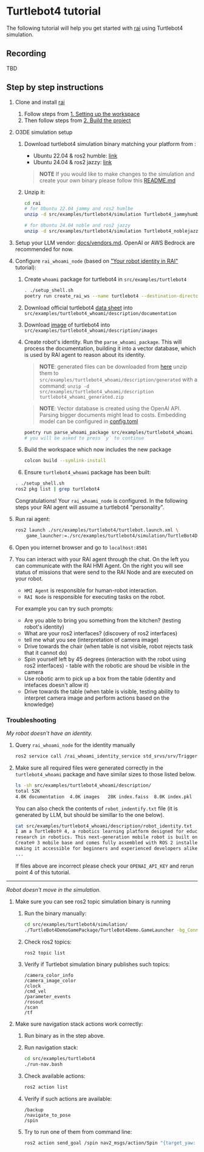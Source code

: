 # Turtlebot4 tutorial

The following tutorial will help you get started with [rai](https://github.com/RobotecAI/rai)
using Turtlebot4 simulation.

## Recording

TBD

## Step by step instructions

1. Clone and install [rai](https://github.com/RobotecAI/rai)

   1. Follow steps from [1. Setting up the workspace](https://github.com/RobotecAI/rai?tab=readme-ov-file#1-setting-up-the-workspace)
   2. Then follow steps from [2. Build the project](https://github.com/RobotecAI/rai?tab=readme-ov-file#2-build-the-project)

2. O3DE simulation setup

   1. Download turtlebot4 simulation binary matching your platform from :

      - Ubuntu 22.04 & ros2 humble: [link](https://robotecai-my.sharepoint.com/:u:/g/personal/bartlomiej_boczek_robotec_ai/EZLmGtPNgl9Kiu4royJJnVgB5tjS2Vze0myXDyVJtNcnRw?e=L42Z4z)
      - Ubuntu 24.04 & ros2 jazzy: [link](https://robotecai-my.sharepoint.com/:u:/g/personal/bartlomiej_boczek_robotec_ai/ETkT-jvozlpBtuG1piDeqggBRmWl5eylIChc_g0v_EetpA?e=EjcJqe)

      > **NOTE** If you would like to make changes to the simulation and create your
      > own binary please follow this [README.md](https://github.com/RobotecAI/ROSCon2024Tutorial/README.md)

   2. Unzip it:

      ```bash
      cd rai
      # for Ubuntu 22.04 jammy and ros2 humlbe
      unzip -d src/examples/turtlebot4/simulation Turtlebot4_jammyhumble_0.0.1.zip

      # for Ubuntu 24.04 noble and ros2 jazzy
      unzip -d src/examples/turtlebot4/simulation Turtlebot4_noblejazzy_0.0.1.zip
      ```

3. Setup your LLM vendor: [docs/vendors.md](../../../docs/vendors.md). OpenAI or AWS Bedrock are recommended for now.

4. Configure `rai_whoami_node` (based on ["Your robot identity in RAI"](https://github.com/RobotecAI/rai/blob/development/docs/create_robots_whoami.md) tutorial):

   1. Create `whoami` package for turtlebot4 in `src/examples/turtlebot4`

      ```bash
      . ./setup_shell.sh
      poetry run create_rai_ws --name turtlebot4 --destination-directory src/examples
      ```

   2. Download official turtlebot4 [data sheet](https://bit.ly/3KCp3Du) into
      `src/examples/turtlebot4_whoami/description/documentation`
   3. Download [image](https://s3.amazonaws.com/assets.clearpathrobotics.com/wp-content/uploads/2022/03/16113604/Turtlebot-4-20220207.44.png) of turtlebot4 into `src/examples/turtlebot4_whoami/description/images`
   4. Create robot's identity. Run the `parse_whoami_package`. This will process the documentation, building
      it into a vector database, which is used by RAI agent to reason about its identity.

      > **NOTE**: generated files can be downloaded from [here](https://robotecai-my.sharepoint.com/:u:/g/personal/bartlomiej_boczek_robotec_ai/EbPZSEdXYaRGoeecu6oJg6QBsI4ZOe_mrU3uOtOflnIjQg?e=HX8ZHB)
      > unzip them to `src/examples/turtlebot4_whoami/description/generated` with a command:
      > `unzip -d src/examples/turtlebot4_whoami/description turtlebot4_whoami_generated.zip`

      > **NOTE**: Vector database is created using the OpenAI API. Parsing bigger documents
      > might lead to costs. Embedding model can be configured in
      > [config.toml](https://github.com/RobotecAI/rai/blob/development/config.toml#L13)

      ```bash
      poetry run parse_whoami_package src/examples/turtlebot4_whoami
      # you will be asked to press `y` to continue
      ```

   5. Build the workspace which now includes the new package

      ```bash
      colcon build --symlink-install
      ```

   6. Ensure `turtlebot4_whoami` package has been built:

   ```bash
   . ./setup_shell.sh
   ros2 pkg list | grep turtlebot4
   ```

   Congratulations! Your `rai_whoami_node` is configured. In the following steps
   your RAI agent will assume a turtlebot4 "personality".

5. Run rai agent:

   ```bash
   ros2 launch ./src/examples/turtlebot4/turtlebot.launch.xml \
       game_launcher:=./src/examples/turtlebot4/simulation/TurtleBot4DemoGamePackage/TurtleBot4Demo.GameLauncher
   ```

6. Open you internet browser and go to `localhost:8501`

7. You can interact with your RAI agent through the chat. On the left you can communicate
   with the RAI HMI Agent. On the right you will see status of missions that were send
   to the RAI Node and are executed on your robot.

   - `HMI Agent` is responsible for human-robot interaction.
   - `RAI Node` is responsible for executing tasks on the robot.

   For example you can try such prompts:

   - Are you able to bring you something from the kitchen? (testing robot's identity)
   - What are your ros2 interfaces? (discovery of ros2 interfaces)
   - tell me what you see (interpretation of camera image)
   - Drive towards the chair (when table is not visible, robot rejects task that it cannot do)
   - Spin yourself left by 45 degrees (interaction with the robot using ros2 interfaces) - table with the robotic are shoud be visible in the camera
   - Use robotic arm to pick up a box from the table (identity and intefaces doesn't allow it)
   - Drive towards the table (when table is visible, testing ability to interpret camera image and perform actions based on the knowledge)

### Troubleshooting

_My robot doesn't have an identity._

1. Query `rai_whoami_node` for the identity manually

   ```bash
   ros2 service call /rai_whoami_identity_service std_srvs/srv/Trigger
   ```

2. Make sure all required files were generated correctly in the `turtlebot4_whoami` package and have similar sizes to those listed below.

   ```bash
   ls -sh src/examples/turtlebot4_whoami/description/
   total 52K
   4.0K documentation  4.0K images   28K index.faiss  8.0K index.pkl  4.0K robot_constitution.txt  4.0K robot_identity.txt
   ```

   You can also check the contents of `robot_indentify.txt` file (it is generated by LLM, but should be simillar to the one below).

   ```bash
   cat src/examples/turtlebot4_whoami/description/robot_identity.txt
   I am a TurtleBot® 4, a robotics learning platform designed for education and
   research in robotics. This next-generation mobile robot is built on the iRobot®
   Create® 3 mobile base and comes fully assembled with ROS 2 installed and configured,
   making it accessible for beginners and experienced developers alike.
   ...
   ```

   If files above are incorrect please check your `OPENAI_API_KEY` and rerun point 4
   of this tutorial.

---

_Robot doesn't move in the simulation._

1. Make sure you can see ros2 topic simulation binary is running

   1. Run the binary manually:

      ```bash
      cd src/examples/turtlebot4/simulation/
      ./TurtleBot4DemoGamePackage/TurtleBot4Demo.GameLauncher -bg_ConnectToAssetProcessor=0
      ```

   2. Check ros2 topics:

      ```bash
      ros2 topic list
      ```

   3. Verify if Turtlebot simulation binary publishes such topics:

      ```
      /camera_color_info
      /camera_image_color
      /clock
      /cmd_vel
      /parameter_events
      /rosout
      /scan
      /tf
      ```

2. Make sure navigation stack actions work correctly:

   1. Run binary as in the step above.
   2. Run navigation stack:

      ```bash
      cd src/examples/turtlebot4
      ./run-nav.bash
      ```

   3. Check available actions:

      ```bash
      ros2 action list
      ```

   4. Verify if such actions are available:

      ```
      /backup
      /navigate_to_pose
      /spin
      ```

   5. Try to run one of them from command line:

      ```bash
      ros2 action send_goal /spin nav2_msgs/action/Spin "{target_yaw: 3.14}"
      ```
